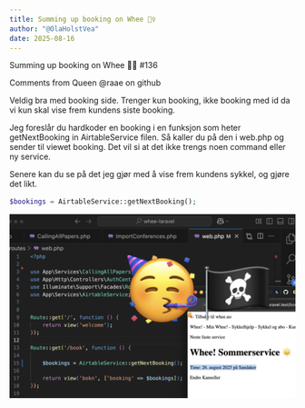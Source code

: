 ```yaml
---
title: Summing up booking on Whee 🚴‍♀️ 
author: "@OlaHolstVea"
date: 2025-08-16
---
```



Summing up booking on Whee 🚴‍♀️ #136


Comments from Queen @raae on github


Veldig bra med booking side. Trenger kun booking, ikke booking med id da vi kun skal vise frem kundens siste booking.

Jeg foreslår du hardkoder en booking i en funksjon som heter getNextBooking in AirtableService filen. Så kaller du på den i web.php og sender til viewet booking. Det vil si at det ikke trengs noen command eller ny service.

Senere kan du se på det jeg gjør med å vise frem kundens sykkel, og gjøre det likt.


```php
$bookings = AirtableService::getNextBooking();
```

![](bike-wheel-2025-aug-13-issue-2-getNextBooking.png)

